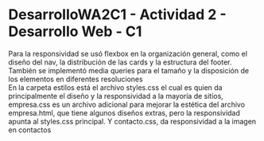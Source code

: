 # DesarrolloWA2C1 - Actividad 2 - Desarrollo Web - C1
Para la responsividad se usó flexbox en la organización general, como el diseño del nav, la distribución de las cards y la estructura del footer. También se implementó media queries para el tamaño y la disposición de los elementos en diferentes resoluciones\
En la carpeta estilos está el archivo styles.css el cual es quien da principalmente el diseño y la responsividad a la mayoría de sitios, empresa.css es un archivo adicional para mejorar la estética del archivo empresa.html, que tiene algunos diseños extras, pero la responsividad apunta al styles.css principal. Y contacto.css, da responsividad a la imagen en contactos
